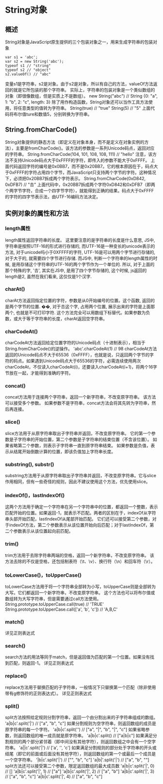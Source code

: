 # String对象
## 概述 
String对象是JavaScript原生提供的三个包装对象之一，用来生成字符串的包装对象
```
var s1 = 'abc';
var s2 = new String('abc');
typeof s1 // "string"
typeof s2 // "object"
s2.valueOf() // "abc"
```
变量s1是字符串，s2是对象。由于s2是对象，所以有自己的方法，valueOf方法返回的就是它所包装的那个字符串。
实际上，字符串的包装对象是一个类似数组的对象（即很像数组，但是实质上不是数组）。
new String("abc")
// String {0: "a", 1: "b", 2: "c", length: 3}
除了用作构造函数，String对象还可以当作工具方法使用，将任意类型的值转为字符串。
String(true) // "true"
String(5) // "5"
上面代码将布尔值ture和数值5，分别转换为字符串。

## String.fromCharCode()
String对象提供的静态方法（即定义在对象本身，而不是定义在对象实例的方法），主要是fromCharCode()。该方法的参数是一系列Unicode码点，返回对应的字符串。
String.fromCharCode(104, 101, 108, 108, 111)
// "hello"
注意，该方法不支持Unicode码点大于0xFFFF的字符，即传入的参数不能大于0xFFFF。
上面代码返回字符的编号是0x0BB7，而不是0x20BB7。它的根本原因在于，码点大于0xFFFF的字符占用四个字节，而JavaScript只支持两个字节的字符。这种情况下，必须把0x20BB7拆成两个字符表示。
String.fromCharCode(0xD842, 0xDFB7)
// "𠮷"
上面代码中，0x20BB7拆成两个字符0xD842和0xDFB7（即两个两字节字符，合成一个四字节字符），就能得到正确的结果。码点大于0xFFFF的字符的四字节表示法，由UTF-16编码方法决定。

## 实例对象的属性和方法
### length属性
length属性返回字符串的长度。 
这里要注意的是字符串的长度是什么意思, JS中, 字符串是按照UTF-16的形式进行存储的, 而UTF-16是一种变长的unicode表示的方法, 对于unicode吗小于0XFFFF的字符, UTF-16是可以用两个字节进行存储的, 对于大于的, 就需要四个字节进行存储. 而JS中, 判断一个字符串的length属性的时候, 是用存储这个字符串的UTF-16的两个字节作为一个单位的. 所以, 对于上面的那个特殊的字, '𠮷', 其实在JS中, 是用了四个字节存储的, 这个时候, js返回的length是2, 虽然在我们看来, 这仅仅是1个汉字.   
### charAt()
charAt方法返回指定位置的字符，参数是从0开始编号的位置。这个函数, 返回的是两个字节的位置. ��, 对于𠮷这个字, 占用两个位置, 展示出来的字符是上面那两个, 也就是不可打印字符. 
这个方法完全可以用数组下标替代。如果参数为负数，或大于等于字符串的长度，charAt返回空字符串。

### charCodeAt()
charCodeAt方法返回给定位置字符的Unicode码点（十进制表示），相当于String.fromCharCode()的逆操作。
'abc'.charCodeAt(1) // 98
charCodeAt方法返回的Unicode码点不大于65536（0xFFFF），也就是说，只返回两个字节的字符的码点。如果遇到Unicode码点大于65536的字符，必需连续使用两次charCodeAt，不仅读入charCodeAt(i)，还要读入charCodeAt(i+1)，将两个16字节放在一起，才能得到准确的字符。

### concat()
concat方法用于连接两个字符串，返回一个新字符串，不改变原字符串。
该方法可以接受多个参数。
如果参数不是字符串，concat方法会将其先转为字符串，然后再连接。

### slice()
slice方法用于从原字符串取出子字符串并返回，不改变原字符串。
它的第一个参数是子字符串的开始位置，第二个参数是子字符串的结束位置（不含该位置）。
如果省略第二个参数，则表示子字符串一直到原字符串结束。
如果参数是负值，表示从结尾开始倒数计算的位置，即该负值加上字符串长度。

### substring(), substr()
substring方法用于从原字符串取出子字符串并返回，不改变原字符串。它与slice作用相同，但有一些奇怪的规则，因此不建议使用这个方法，优先使用slice。

### indexOf()，lastIndexOf()
这两个方法用于确定一个字符串在另一个字符串中的位置，都返回一个整数，表示匹配开始的位置。如果返回-1，就表示不匹配。两者的区别在于，indexOf从字符串头部开始匹配，lastIndexOf从尾部开始匹配。
它们还可以接受第二个参数，对于indexOf方法，第二个参数表示从该位置开始向后匹配；对于lastIndexOf，第二个参数表示从该位置起向前匹配。

### trim()
trim方法用于去除字符串两端的空格，返回一个新字符串，不改变原字符串。
该方法去除的不仅是空格，还包括制表符（\t、\v）、换行符（\n）和回车符（\r）。

### toLowerCase()，toUpperCase()
toLowerCase方法用于将一个字符串全部转为小写，toUpperCase则是全部转为大写。它们都返回一个新字符串，不改变原字符串。
这个方法也可以将布尔值或数组转为大写字符串，但是需要通过call方法使用。
String.prototype.toUpperCase.call(true)
// 'TRUE'
String.prototype.toUpperCase.call(['a', 'b', 'c'])
// 'A,B,C'

### match()
详见正则表达式  

### search()
search方法的用法等同于match，但是返回值为匹配的第一个位置。如果没有找到匹配，则返回-1。
详见正则表达式 

### replace()
replace方法用于替换匹配的子字符串，一般情况下只替换第一个匹配（除非使用带有g修饰符的正则表达式）。
详见正则表达式

### split()

split方法按照给定规则分割字符串，返回一个由分割出来的子字符串组成的数组。
'a|b|c'.split('|') // ["a", "b", "c"]
如果分割规则为空字符串，则返回数组的成员是原字符串的每一个字符。
'a|b|c'.split('') // ["a", "|", "b", "|", "c"]
如果省略参数，则返回数组的唯一成员就是原字符串。
'a|b|c'.split() // ["a|b|c"]
如果满足分割规则的两个部分紧邻着（即中间没有其他字符），则返回数组之中会有一个空字符串。
'a||c'.split('|') // ['a', '', 'c']
如果满足分割规则的部分处于字符串的开头或结尾（即它的前面或后面没有其他字符），则返回数组的第一个或最后一个成员是一个空字符串。
'|b|c'.split('|') // ["", "b", "c"]
'a|b|'.split('|') // ["a", "b", ""]
split方法还可以接受第二个参数，限定返回数组的最大成员数
'a|b|c'.split('|', 0) // []
'a|b|c'.split('|', 1) // ["a"]
'a|b|c'.split('|', 2) // ["a", "b"]
'a|b|c'.split('|', 3) // ["a", "b", "c"]
'a|b|c'.split('|', 4) // ["a", "b", "c"]
























